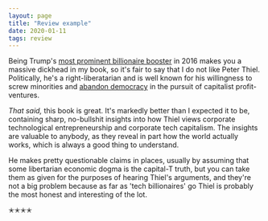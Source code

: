 ```yaml
---
layout: page
title: "Review example"
date: 2020-01-11
tags: review
---
```


Being Trump's [most prominent billionaire booster](https://www.youtube.com/watch?v=oUTnOQZOYv0) in 2016 makes you a massive dickhead
in my book, so it's fair to say that I do not like Peter Thiel. Politically, he's a right-liberatarian and is well known
for his willingness to screw minorities and [abandon democracy](https://www.huffingtonpost.com.au/entry/peter-thiel-women-democracy_n_5747079be4b03ede4413f6f5?ri18n=true) in the pursuit of capitalist profit-ventures.

_That said,_ this book is great. It's markedly better than I expected it to be, containing sharp, no-bullshit insights into how
Thiel views corporate technological entrepreneurship and corporate tech capitalism. The insights are valuable to anybody, as
they reveal in part how the world actually works, which is always a good thing to understand.

He makes pretty questionable claims in places, usually by assuming that some libertarian economic dogma is the capital-T truth,
but you can take them as given for the purposes of hearing Thiel's arguments, and they're not a big problem because as far
as 'tech billionaires' go Thiel is probably the most honest and interesting of the lot.

✭✭✭✭
